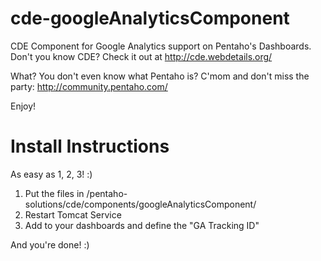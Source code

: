 cde-googleAnalyticsComponent
============================

CDE Component for Google Analytics support on Pentaho's Dashboards. 
Don't you know CDE? Check it out at http://cde.webdetails.org/

What? You don't even know what Pentaho is?
C'mom and don't miss the party: http://community.pentaho.com/

Enjoy!


Install Instructions
====================

As easy as 1, 2, 3! :)

1. Put the files in /pentaho-solutions/cde/components/googleAnalyticsComponent/
2. Restart Tomcat Service
3. Add to your dashboards and define the "GA Tracking ID"

And you're done! :)